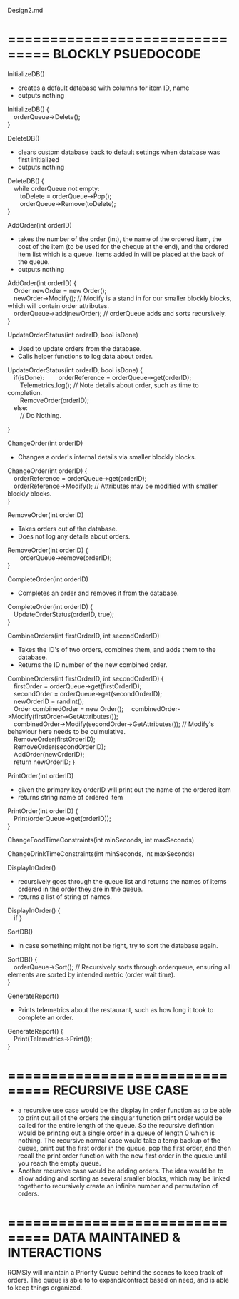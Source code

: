 Design2.md

===============================
BLOCKLY PSUEDOCODE
===============================

InitializeDB()
- creates a default database with columns for item ID, name
- outputs nothing

InitializeDB() { <br>
&emsp;orderQueue->Delete(); <br>
} 

DeleteDB()
- clears custom database back to default settings when database was first initialized
- outputs nothing

DeleteDB() { <br>
&emsp;while orderQueue not empty: <br>
&emsp;&emsp;toDelete = orderQueue->Pop(); <br>
&emsp;&emsp;orderQueue->Remove(toDelete); <br>
}

AddOrder(int orderID) 
- takes the number of the order (int), the name of the ordered item, the cost of the item (to be used for the cheque at the end), and the ordered item list which is a queue. Items added in will be placed at the back of the queue.
- outputs nothing

AddOrder(int orderID) { <br>
&emsp;Order newOrder = new Order(); <br>
&emsp;newOrder->Modify(); // Modify is a stand in for our smaller blockly blocks, which will contain order attributes. <br>
&emsp;orderQueue->add(newOrder); // orderQueue adds and sorts recursively. <br>
}

UpdateOrderStatus(int orderID, bool isDone)
- Used to update orders from the database. 
- Calls helper functions to log data about order.

UpdateOrderStatus(int orderID, bool isDone) { <br>
&emsp;if(isDone):
&emsp;&emsp;orderReference = orderQueue->get(orderID); <br>
&emsp;&emsp;Telemetrics.log(); // Note details about order, such as time to completion. <br>
&emsp;&emsp;RemoveOrder(orderID); <br>
&emsp;else: <br>
&emsp;&emsp;// Do Nothing. <br>

}

ChangeOrder(int orderID)
- Changes a order's internal details via smaller blockly blocks.

ChangeOrder(int orderID) { <br>
&emsp;orderReference = orderQueue->get(orderID); <br>
&emsp;orderReference->Modify(); // Attributes may be modified with smaller blockly blocks. <br>
}


RemoveOrder(int orderID)
- Takes orders out of the database.
- Does not log any details about orders.

RemoveOrder(int orderID) { <br>
&emsp;&emsp;orderQueue->remove(orderID); <br>
}

CompleteOrder(int orderID)
- Completes an order and removes it from the database.

CompleteOrder(int orderID) { <br>
&emsp;UpdateOrderStatus(orderID, true); <br>
}

CombineOrders(int firstOrderID, int secondOrderID)
- Takes the ID's of two orders, combines them, and adds them to the database.
- Returns the ID number of the new combined order.

CombineOrders(int firstOrderID, int secondOrderID) { <br>
&emsp;firstOrder = orderQueue->get(firstOrderID); <br>
&emsp;secondOrder = orderQueue->get(secondOrderID); <br>
&emsp;newOrderID = randInt(); <br>
&emsp;Order combinedOrder = new Order();
&emsp;combinedOrder->Modify(firstOrder->GetAtttributes()); <br>
&emsp;combinedOrder->Modify(secondOrder->GetAttributes()); // Modify's behaviour here needs to be culmulative. <br>
&emsp;RemoveOrder(firstOrderID); <br>
&emsp;RemoveOrder(secondOrderID); <br>
&emsp;AddOrder(newOrderID); <br>
&emsp;return newOrderID;
}

PrintOrder(int orderID)
- given the primary key orderID will print out the name of the ordered item
- returns string name of ordered item

PrintOrder(int orderID) { <br>
&emsp;Print(orderQueue->get(orderID)); <br>
}

ChangeFoodTimeConstraints(int minSeconds, int maxSeconds)


ChangeDrinkTimeConstraints(int minSeconds, int maxSeconds)


DisplayInOrder()
- recursively goes through the queue list and returns the names of items ordered in the order they are in the queue.
- returns a list of string of names.

DisplayInOrder() { <br>
&emsp;if 
}

SortDB()
- In case something might not be right, try to sort the database again.

SortDB() { <br>
&emsp;orderQueue->Sort(); // Recursively sorts through orderqueue, ensuring all elements are sorted by intended metric (order wait time). <br>
}

GenerateReport()
- Prints telemetrics about the restaurant, such as how long it took to complete an order.

GenerateReport() { <br>
&emsp;Print(Telemetrics->Print()); <br>
}

===============================
RECURSIVE USE CASE
===============================

- a recursive use case would be the display in order function as to be able to print out all of the orders the singular function print order would be called for the entire length of the queue. So the recursive defintion would be printing out a single order in a queue of length 0 which is nothing. The recursive normal case would take a temp backup of the queue, print out the first order in  the queue, pop the first order, and then recall the print order function with the new first order in the queue until you reach the empty queue.
- Another recursive case would be adding orders. The idea would be to allow adding and sorting as several smaller blocks, which may be linked together to recursively create an infinite number and permutation of orders.

===============================
DATA MAINTAINED & INTERACTIONS
===============================

ROMSly will maintain a Priority Queue behind the scenes to keep track of orders. The queue is able to to expand/contract based on need, and is able to keep things organized.
